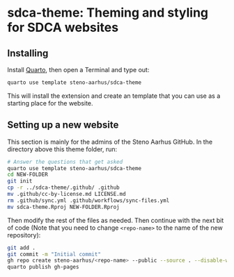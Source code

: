 # sdca-theme: Theming and styling for SDCA websites

## Installing

Install [Quarto](https://quarto.org/docs/get-started/), then open a
Terminal and type out:

``` bash
quarto use template steno-aarhus/sdca-theme
```

This will install the extension and create an template that you can use
as a starting place for the website.

## Setting up a new website

This section is mainly for the admins of the Steno Aarhus GitHub. In the
directory above this theme folder, run:

``` bash
# Answer the questions that get asked
quarto use template steno-aarhus/sdca-theme
cd NEW-FOLDER
git init
cp -r ../sdca-theme/.github/ .github
mv .github/cc-by-license.md LICENSE.md
rm .github/sync.yml .github/workflows/sync-files.yml
mv sdca-theme.Rproj NEW-FOLDER.Rproj
```

Then modify the rest of the files as needed. Then continue with the next
bit of code (Note that you need to change `<repo-name>` to the name of
the new repository):

``` bash
git add .
git commit -m "Initial commit"
gh repo create steno-aarhus/<repo-name> --public --source . --disable-wiki --push --team NAME
quarto publish gh-pages
```
